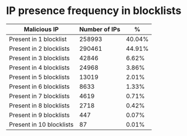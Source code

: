 # IP presence frequency in blocklists
| Malicious IP | Number of IPs | % |
|----|----|----|
| Present in 1 blocklist | 258993 | 40.04% |
| Present in 2 blocklists | 290461 | 44.91% |
| Present in 3 blocklists | 42846 | 6.62% |
| Present in 4 blocklists | 24968 | 3.86% |
| Present in 5 blocklists | 13019 | 2.01% |
| Present in 6 blocklists | 8633 | 1.33% |
| Present in 7 blocklists | 4619 | 0.71% |
| Present in 8 blocklists | 2718 | 0.42% |
| Present in 9 blocklists | 447 | 0.07% |
| Present in 10 blocklists | 87 | 0.01% |
